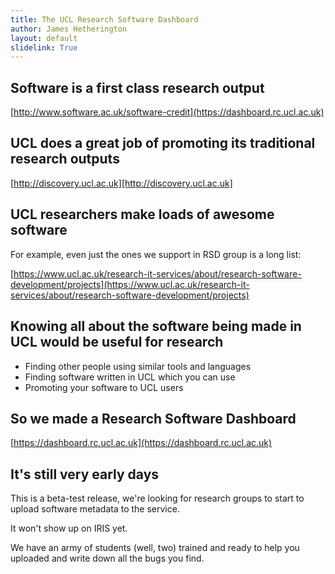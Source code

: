 ```yaml
---
title: The UCL Research Software Dashboard
author: James Hetherington
layout: default
slidelink: True
---
```


Software is a first class research output
-----------------------------------------

[http://www.software.ac.uk/software-credit](https://dashboard.rc.ucl.ac.uk)

UCL does a great job of promoting its traditional research outputs
-------------------------------------------------------------

[http://discovery.ucl.ac.uk][http://discovery.ucl.ac.uk]

UCL researchers make loads of awesome software
----------------------------------------------

For example, even just the ones we support in RSD group is a long list:

[https://www.ucl.ac.uk/research-it-services/about/research-software-development/projects](https://www.ucl.ac.uk/research-it-services/about/research-software-development/projects)

Knowing all about the software being made in UCL would be useful for research
---------------------------------------------

* Finding other people using similar tools and languages
* Finding software written in UCL which you can use
* Promoting your software to UCL users

So we made a Research Software Dashboard
----------------------------------------

[https://dashboard.rc.ucl.ac.uk](https://dashboard.rc.ucl.ac.uk)

It's still very early days
--------------------------

This is a beta-test release, we're looking for research groups to start to upload
software metadata to the service.

It won't show up on IRIS yet.

We have an army of students (well, two) trained and ready to help you uploaded
and write down all the bugs you find.
